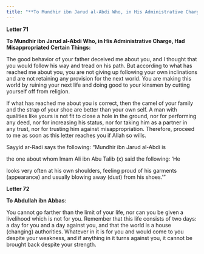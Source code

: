 ```yaml
---
title: "**To Mundhir ibn Jarud al-Abdi Who, in His Administrative Charge, Had Misappropriated Certain Things:**" 
---
```

**Letter 71**

**To Mundhir ibn Jarud al\-Abdi Who, in His Administrative Charge, Had Misappropriated Certain Things:**

The good behavior of your father deceived me about you, and I thought that you would follow his way and tread on his path\. But according to what has reached me about you, you are not giving up following your own inclinations and are not retaining any provision for the next world\. You are making this world by ruining your next life and doing good to your kinsmen by cutting yourself off from religion\.

If what has reached me about you is correct, then the camel of your family and the strap of your shoe are better than your own self\. A man with qualities like yours is not fit to close a hole in the ground, nor for performing any deed, nor for increasing his status, nor for taking him as a partner in any trust, nor for trusting him against misappropriation\. Therefore, proceed to me as soon as this letter reaches you if Allah so wills\.

Sayyid ar\-Radi says the following: “Mundhir ibn Jarud al\-Abdi is

the one about whom Imam Ali ibn Abu Talib \(x\) said the following: ‘He

looks very often at his own shoulders, feeling proud of his garments \(appearance\) and usually blowing away \(dust\) from his shoes\.’”

<a id="page850"></a>**Letter 72**

**To Abdullah ibn Abbas**:

You cannot go farther than the limit of your life, nor can you be given a livelihood which is not for you\. Remember that this life consists of two days: a day for you and a day against you, and that the world is a house \(changing\) authorities\. Whatever in it is for you and would come to you despite your weakness, and if anything in it turns against you, it cannot be brought back despite your strength\.

